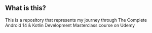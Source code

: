 ## What is this?
This is a repository that represents my journey through The Complete Android 14 & Kotlin Development Masterclass course on Udemy
